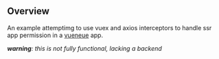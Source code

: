 ## Overview

An example attemptimg to use vuex and axios interceptors to handle ssr app permission in 
a [vueneue](https://github.com/vueneue/vueneue) app.


***warning**: this is not fully functional, lacking a backend*
